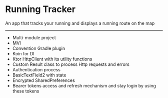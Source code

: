 # Running Tracker

An app that tracks your running and displays a running route on the map

---

- Multi-module project
- MVI
- Convention Gradle plugin
- Koin for DI
- Ktor HttpClient with its utility functions
- Custom Result class to process Http requests and errors
- Authentication process
- BasicTextField2 with state
- Encrypted SharedPreferences
- Bearer tokens access and refresh mechanism and stay login by using these tokens
